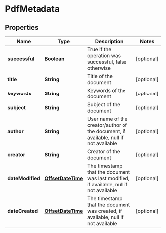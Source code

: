 
# PdfMetadata

## Properties
Name | Type | Description | Notes
------------ | ------------- | ------------- | -------------
**successful** | **Boolean** | True if the operation was successful, false otherwise |  [optional]
**title** | **String** | Title of the document |  [optional]
**keywords** | **String** | Keywords of the document |  [optional]
**subject** | **String** | Subject of the document |  [optional]
**author** | **String** | User name of the creator/author of the document, if available, null if not available |  [optional]
**creator** | **String** | Creator of the document |  [optional]
**dateModified** | [**OffsetDateTime**](OffsetDateTime.md) | The timestamp that the document was last modified, if available, null if not available |  [optional]
**dateCreated** | [**OffsetDateTime**](OffsetDateTime.md) | The timestamp that the document was created, if available, null if not available |  [optional]



